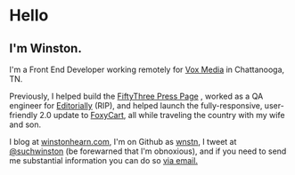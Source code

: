 # Hello
## I'm Winston.

<div class="body">

I'm a Front End Developer working remotely for [Vox Media](http://voxmedia.com) in Chattanooga, TN.

Previously, I helped build the [FiftyThree Press Page](http://press.fiftythree.com) , worked as a QA engineer for [Editorially](http://editorially.com) (RIP), and helped launch the fully-responsive, user-friendly 2.0 update to [FoxyCart](http://foxycart.com), all while traveling the country with my wife and son.

I blog at [winstonhearn.com](http://winstonhearn.com), I'm on Github as [wnstn](https://github.com/wnstn/), I tweet at [@suchwinston](https://twitter.com/suchwinston) (be forewarned that I'm obnoxious), and if you need to send me substantial information you can do so <a href="mailto:hello@wnstn.com">via email.</a>


